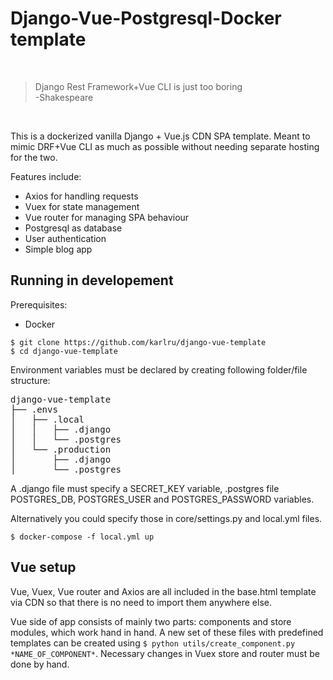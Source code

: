 # Django-Vue-Postgresql-Docker template

&nbsp;

> Django Rest Framework+Vue CLI is just too boring <br/>
> -Shakespeare

&nbsp;

This is a dockerized vanilla Django + Vue.js CDN SPA template. Meant to mimic DRF+Vue CLI as much as possible without needing separate hosting for the two. 

Features include:
- Axios for handling requests
- Vuex for state management
- Vue router for managing SPA behaviour
- Postgresql as database
- User authentication
- Simple blog app

## Running in developement

Prerequisites:
- Docker

```
$ git clone https://github.com/karlru/django-vue-template
$ cd django-vue-template
```

Environment variables must be declared by creating following folder/file structure:

<pre>
django-vue-template
├── .envs
│   ├── .local
│   │   ├── .django
│   │   └── .postgres
│   └── .production
│       ├── .django
│       └── .postgres
</pre>

A .django file must specify a SECRET_KEY variable, .postgres file POSTGRES_DB, POSTGRES_USER and POSTGRES_PASSWORD variables.

Alternatively you could specify those in core/settings.py and local.yml files.

```
$ docker-compose -f local.yml up
```


## Vue setup

Vue, Vuex, Vue router and Axios are all included in the base.html template via CDN so that there is no need to import them anywhere else. 

Vue side of app consists of mainly two parts: components and store modules, which work hand in hand. A new set of these files with predefined templates can be created using `$ python utils/create_component.py *NAME_OF_COMPONENT*`.
Necessary changes in Vuex store and router must be done by hand.
